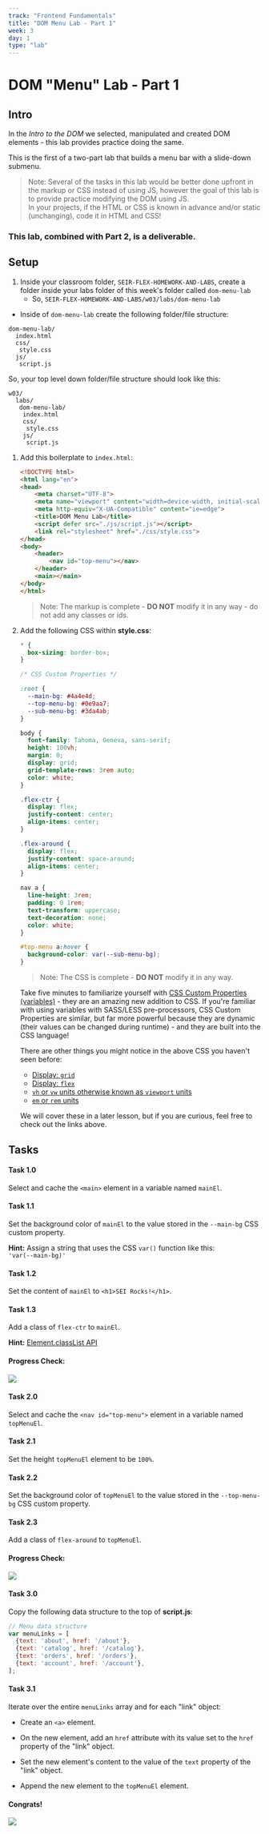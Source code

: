 ```yaml
---
track: "Frontend Fundamentals"
title: "DOM Menu Lab - Part 1"
week: 3
day: 1
type: "lab"
---
```



# DOM "Menu" Lab - Part 1

## Intro

In the _Intro to the DOM_ we selected, manipulated and created DOM elements - this lab provides practice doing the same.

This is the first of a two-part lab that builds a menu bar with a slide-down submenu.

> Note:  Several of the tasks in this lab would be better done upfront in the markup or CSS instead of using JS, however the goal of this lab is to provide practice modifying the DOM using JS. <br> In your projects, if the HTML or CSS is known in advance and/or static (unchanging), code it in HTML and CSS!

### This lab, combined with Part 2, is a deliverable.

## Setup  

1. Inside your classroom folder, `SEIR-FLEX-HOMEWORK-AND-LABS`, create a folder inside your labs folder of this week's folder called `dom-menu-lab`
	- So, `SEIR-FLEX-HOMEWORK-AND-LABS/w03/labs/dom-menu-lab`

- Inside of `dom-menu-lab` create the following folder/file structure:

```
dom-menu-lab/
  index.html
  css/
   style.css
  js/
   script.js
```

So, your top level down folder/file structure should look like this:

```
w03/
  labs/
   dom-menu-lab/
    index.html
    css/
     style.css
    js/
     script.js
```

1. Add this boilerplate to `index.html`:

	```html
	<!DOCTYPE html>
	<html lang="en">
	<head>
		<meta charset="UTF-8">
		<meta name="viewport" content="width=device-width, initial-scale=1.0">
		<meta http-equiv="X-UA-Compatible" content="ie=edge">
		<title>DOM Menu Lab</title>
		<script defer src="./js/script.js"></script>
		<link rel="stylesheet" href="./css/style.css">
	</head>
	<body>
		<header>
			<nav id="top-menu"></nav>
		</header>
		<main></main>
	</body>
	</html>
	```

	> Note: The markup is complete - **DO NOT** modify it in any way - do not add any classes or ids.

1. Add the following CSS within **style.css**:

	```css
	* {
	  box-sizing: border-box;
	}
	
	/* CSS Custom Properties */

	:root {
	  --main-bg: #4a4e4d;
	  --top-menu-bg: #0e9aa7;
	  --sub-menu-bg: #3da4ab;
	}
	
	body {
	  font-family: Tahoma, Geneva, sans-serif;
	  height: 100vh; 
	  margin: 0;
	  display: grid;
	  grid-template-rows: 3rem auto; 
	  color: white;
	}
	
	.flex-ctr {
	  display: flex;
	  justify-content: center;
	  align-items: center;
	}
	
	.flex-around {
	  display: flex;
	  justify-content: space-around;
	  align-items: center;
	}
	
	nav a {
	  line-height: 3rem;
	  padding: 0 1rem;
	  text-transform: uppercase;
	  text-decoration: none;
	  color: white;
	}
	
	#top-menu a:hover {
	  background-color: var(--sub-menu-bg);
	}
	```

	> Note: The CSS is complete - **DO NOT** modify it in any way.
	
	Take five minutes to familiarize yourself with [CSS Custom Properties (variables)](https://developer.mozilla.org/en-US/docs/Web/CSS/Using_CSS_custom_properties) - they are an amazing new addition to CSS. If you're familiar with using variables with SASS/LESS pre-processors, CSS Custom Properties are similar, but far more powerful because they are dynamic (their values can be changed during runtime) - and they are built into the CSS language!

	There are other things you might notice in the above CSS you haven't seen before:

	- [Display: `grid`](https://css-tricks.com/snippets/css/complete-guide-grid/)
	- [Display: `flex`](https://css-tricks.com/snippets/css/a-guide-to-flexbox/)
	- [`vh` or `vw` units otherwise known as `viewport` units](https://css-tricks.com/fun-viewport-units/)
	- [`em` or `rem` units](https://www.w3.org/Style/Examples/007/units.en.html)

	We will cover these in a later lesson, but if you are curious, feel free to check out the links above.

## Tasks

#### Task 1.0

Select and cache the `<main>` element in a variable named `mainEl`.

#### Task 1.1

Set the background color of `mainEl` to the value stored in the `--main-bg` CSS custom property.

**Hint:** Assign a string that uses the CSS `var()` function like this:<br>`'var(--main-bg)'`

#### Task 1.2

Set the content of `mainEl` to `<h1>SEI Rocks!</h1>`.

#### Task 1.3

Add a class of `flex-ctr` to `mainEl`.

**Hint:** [Element.classList API](https://developer.mozilla.org/en-US/docs/Web/API/Element/classList)

#### Progress Check:

<img src="https://i.imgur.com/6y10M6X.png">

#### Task 2.0

Select and cache the `<nav id="top-menu">` element in a variable named `topMenuEl`.

#### Task 2.1

Set the height `topMenuEl` element to be `100%`.

#### Task 2.2

Set the background color of `topMenuEl` to the value stored in the `--top-menu-bg` CSS custom property.

#### Task 2.3

Add a class of `flex-around` to `topMenuEl`.

#### Progress Check:

<img src="https://i.imgur.com/tzYjw8n.png">

#### Task 3.0

Copy the following data structure to the top of **script.js**:

```js
// Menu data structure
var menuLinks = [
  {text: 'about', href: '/about'},
  {text: 'catalog', href: '/catalog'},
  {text: 'orders', href: '/orders'},
  {text: 'account', href: '/account'},
];
```

#### Task 3.1

Iterate over the entire `menuLinks` array and for each "link" object:

- Create an `<a>` element.

- On the new element, add an `href` attribute with its value set to the `href` property of the "link" object.

- Set the new element's content to the value of the `text` property of the "link" object.

- Append the new element to the `topMenuEl` element.

#### Congrats!

<img src="https://i.imgur.com/pWu6yHO.png">

